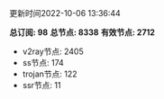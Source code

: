 更新时间2022-10-06 13:36:44

**总订阅: 98**
**总节点: 8338**
**有效节点: 2712**
- v2ray节点: 2405
- ss节点: 174
- trojan节点: 122
- ssr节点: 11
